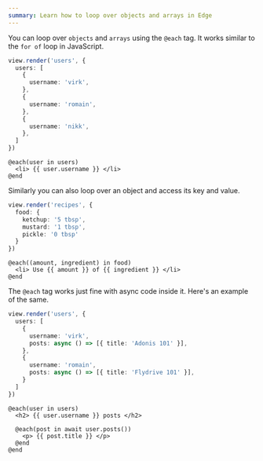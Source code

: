 ```yaml
---
summary: Learn how to loop over objects and arrays in Edge
---
```


You can loop over `objects` and `arrays` using the `@each` tag. It works similar to the `for of` loop in JavaScript.

```ts
view.render('users', {
  users: [
    {
      username: 'virk',
    },
    {
      username: 'romain',
    },
    {
      username: 'nikk',
    },
  ]
})
```

```edge
@each(user in users)
  <li> {{ user.username }} </li>
@end
```

Similarly you can also loop over an object and access its key and value.

```ts
view.render('recipes', {
  food: {
    ketchup: '5 tbsp',
    mustard: '1 tbsp',
    pickle: '0 tbsp'
  }
})
```

```edge
@each((amount, ingredient) in food)
  <li> Use {{ amount }} of {{ ingredient }} </li>
@end
```

The `@each` tag works just fine with async code inside it. Here's an example of the same.

```ts
view.render('users', {
  users: [
    {
      username: 'virk',
      posts: async () => [{ title: 'Adonis 101' }],
    },
    {
      username: 'romain',
      posts: async () => [{ title: 'Flydrive 101' }],
    }
  ]
})
```

```edge
@each(user in users)
  <h2> {{ user.username }} posts </h2>

  @each(post in await user.posts())
    <p> {{ post.title }} </p>
  @end
@end
```
